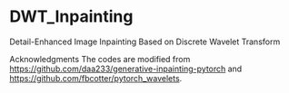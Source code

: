 # DWT_Inpainting
Detail-Enhanced Image Inpainting Based on Discrete Wavelet Transform

Acknowledgments
The codes are modified from https://github.com/daa233/generative-inpainting-pytorch and https://github.com/fbcotter/pytorch_wavelets.

